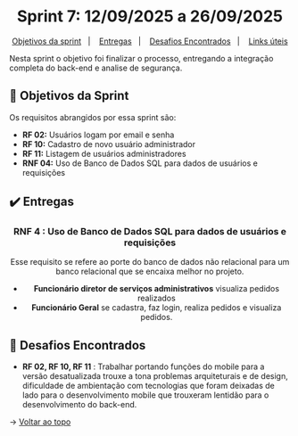 <span id="topo">

<h1 align="center">Sprint 7: 12/09/2025 a 26/09/2025</h1>

<p align="center">
    <a href="#objetivos">Objetivos da sprint</a> &nbsp |&nbsp &nbsp
    <a href="#entregas">Entregas</a> &nbsp |&nbsp &nbsp
    <a href="#problemas">Desafios Encontrados</a> &nbsp |&nbsp &nbsp
    <a href="#links">Links úteis</a>
</p>

Nesta sprint o objetivo foi finalizar o processo, entregando a integração completa do back-end e analise de segurança.

<span id="objetivos">

## :dart: Objetivos da Sprint

Os requisitos abrangidos por essa sprint são:
- **RF 02:** Usuários logam por email e senha
- **RF 10:** Cadastro de novo usuário administrador
- **RF 11:** Listagem de usuários administradores
- **RNF 04:** Uso de Banco de Dados SQL para dados de usuários e requisições

<span id="entregas">

## :heavy_check_mark: Entregas

<div align="center">

### RNF 4 : Uso de Banco de Dados SQL para dados de usuários e requisições

Esse requisito se refere ao porte do banco de dados não relacional para um banco relacional que se encaixa melhor no projeto.

- **Funcionário diretor de serviços administrativos** visualiza pedidos realizados
- **Funcionário Geral** se cadastra, faz login, realiza pedidos e visualiza pedidos.

</div>

## :toolbox: Desafios Encontrados

- **RF 02, RF 10, RF 11** : Trabalhar portando funções do mobile para a versão desatualizada trouxe a tona problemas arquiteturais e de design, dificuldade de ambientação com tecnologias que foram deixadas de lado para o desenvolvimento mobile que trouxeram lentidão para o desenvolvimento do back-end.



→ [Voltar ao topo](#topo)
    
<span id="links">
